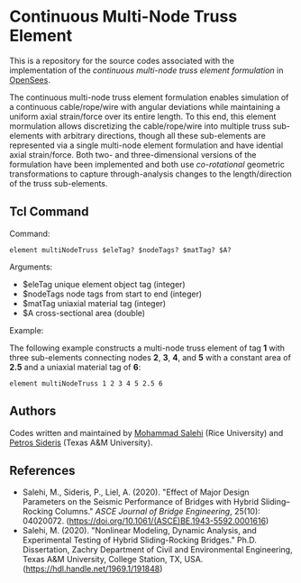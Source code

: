 # Continuous Multi-Node Truss Element

This is a repository for the source codes associated with the implementation of the *continuous multi-node truss element formulation* in [OpenSees](https://github.com/OpenSees/OpenSees). 

The continuous multi-node truss element formulation enables simulation of a continuous cable/rope/wire with angular deviations while maintaining a uniform axial strain/force over its entire length. To this end, this element mormulation allows discretizing the cable/rope/wire into multiple truss sub-elements with arbitrary directions, though all these sub-elements are represented via a single multi-node element formulation and have idential axial strain/force. Both two- and three-dimensional versions of the formulation have been implemented and both use *co-rotational* geometric transformations to capture through-analysis changes to the length/direction of the truss sub-elements.

## Tcl Command

Command:
    
    element multiNodeTruss $eleTag? $nodeTags? $matTag? $A?

Arguments:

*  $eleTag    unique element object tag (integer)
*  $nodeTags  node tags from start to end (integer)
*  $matTag    uniaxial material tag (integer)
*  $A         cross-sectional area (double)

Example:

The following example constructs a multi-node truss element of tag **1** with three sub-elements connecting nodes **2**, **3**, **4**, and **5** with a constant area of **2.5** and a uniaxial material tag of **6**:

    element multiNodeTruss 1 2 3 4 5 2.5 6

## Authors

Codes written and maintained by [Mohammad Salehi](https://resilient-structures.com/) (Rice University) and [Petros Sideris](https://sites.google.com/view/petros-sideris-sem-group/) (Texas A&M University).

## References

*  Salehi, M., Sideris, P., Liel, A. (2020). "Effect of Major Design Parameters on the Seismic Performance of Bridges with Hybrid Sliding–Rocking Columns." *ASCE Journal of Bridge Engineering*, 25(10): 04020072. (https://doi.org/10.1061/(ASCE)BE.1943-5592.0001616)
*  Salehi, M. (2020). "Nonlinear Modeling, Dynamic Analysis, and Experimental Testing of Hybrid Sliding-Rocking Bridges." Ph.D. Dissertation, Zachry Department of Civil and Environmental Engineering, Texas A&M University, College Station, TX, USA. (https://hdl.handle.net/1969.1/191848)
